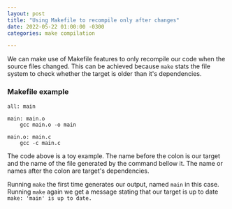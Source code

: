 ```yaml
---
layout: post
title: "Using Makefile to recompile only after changes"
date: 2022-05-22 01:00:00 -0300
categories: make compilation

---
```


We can make use of Makefile features to only recompile our code when the source files changed. This can be achieved because `make` stats the file system to check whether the target is older than it's dependencies.

### Makefile example
```make
all: main

main: main.o
	gcc main.o -o main

main.o: main.c
	gcc -c main.c
```

The code above is a toy example. The name before the colon is our target and the name of the file generated by the command bellow it. The name or names after the colon are target's dependencies.

Running `make` the first time generates our output, named `main` in this case. Running `make` again we get a message stating that our target is up to date `make: 'main' is up to date.`
